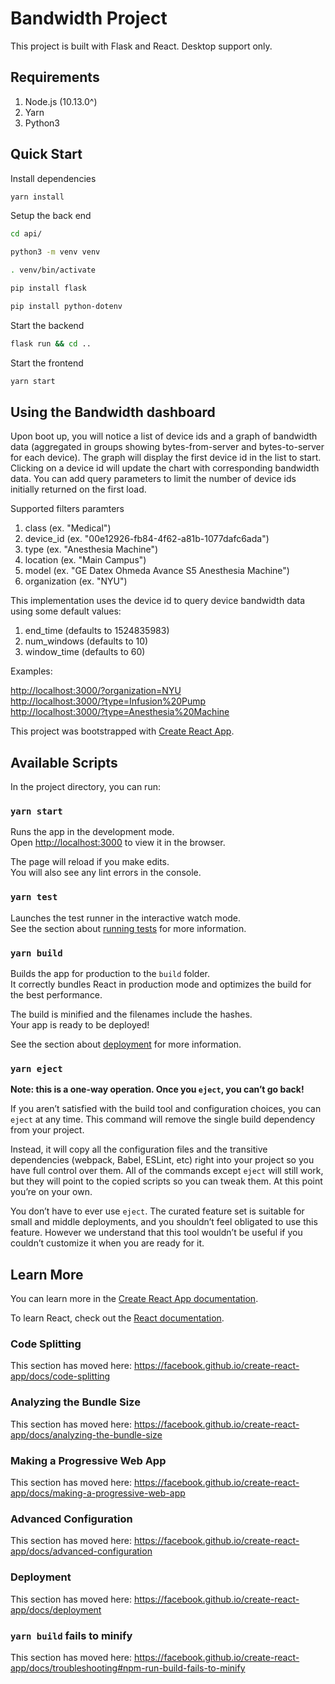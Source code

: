 # Bandwidth Project

This project is built with Flask and React. Desktop support only.

## Requirements

1. Node.js (10.13.0^)
2. Yarn
3. Python3

## Quick Start

Install dependencies

```bash
yarn install
```

Setup the back end

```bash
cd api/
```

```bash
python3 -m venv venv
```

```bash
. venv/bin/activate
```

```bash
pip install flask
```

```bash
pip install python-dotenv
```

Start the backend

```bash
flask run && cd ..
```

Start the frontend
```bash
yarn start
```

## Using the Bandwidth dashboard

Upon boot up, you will notice a list of device ids and a graph of bandwidth data (aggregated in groups showing bytes-from-server and bytes-to-server for each device). The graph will display the first device id in the list to start. Clicking on a device id will update the chart with corresponding bandwidth data. You can add query parameters to limit the number of device ids initially returned on the first load.

Supported filters paramters

1. class (ex. "Medical")
2. device_id (ex. "00e12926-fb84-4f62-a81b-1077dafc6ada")
3. type (ex. "Anesthesia Machine")
4. location (ex. "Main Campus")
5. model (ex. "GE Datex Ohmeda Avance S5 Anesthesia Machine")
6. organization (ex. "NYU")

This implementation uses the device id to query device bandwidth data using some default values:

1. end_time (defaults to 1524835983)
2. num_windows (defaults to 10)
3. window_time (defaults to 60)

Examples:

[http://localhost:3000/?organization=NYU][1]<br>
[http://localhost:3000/?type=Infusion%20Pump][2]<br>
[http://localhost:3000/?type=Anesthesia%20Machine][3]<br>

This project was bootstrapped with [Create React App](https://github.com/facebook/create-react-app).

## Available Scripts

In the project directory, you can run:

### `yarn start`

Runs the app in the development mode.<br />
Open [http://localhost:3000](http://localhost:3000) to view it in the browser.

The page will reload if you make edits.<br />
You will also see any lint errors in the console.

### `yarn test`

Launches the test runner in the interactive watch mode.<br />
See the section about [running tests](https://facebook.github.io/create-react-app/docs/running-tests) for more information.

### `yarn build`

Builds the app for production to the `build` folder.<br />
It correctly bundles React in production mode and optimizes the build for the best performance.

The build is minified and the filenames include the hashes.<br />
Your app is ready to be deployed!

See the section about [deployment](https://facebook.github.io/create-react-app/docs/deployment) for more information.

### `yarn eject`

**Note: this is a one-way operation. Once you `eject`, you can’t go back!**

If you aren’t satisfied with the build tool and configuration choices, you can `eject` at any time. This command will remove the single build dependency from your project.

Instead, it will copy all the configuration files and the transitive dependencies (webpack, Babel, ESLint, etc) right into your project so you have full control over them. All of the commands except `eject` will still work, but they will point to the copied scripts so you can tweak them. At this point you’re on your own.

You don’t have to ever use `eject`. The curated feature set is suitable for small and middle deployments, and you shouldn’t feel obligated to use this feature. However we understand that this tool wouldn’t be useful if you couldn’t customize it when you are ready for it.

## Learn More

You can learn more in the [Create React App documentation](https://facebook.github.io/create-react-app/docs/getting-started).

To learn React, check out the [React documentation](https://reactjs.org/).

### Code Splitting

This section has moved here: https://facebook.github.io/create-react-app/docs/code-splitting

### Analyzing the Bundle Size

This section has moved here: https://facebook.github.io/create-react-app/docs/analyzing-the-bundle-size

### Making a Progressive Web App

This section has moved here: https://facebook.github.io/create-react-app/docs/making-a-progressive-web-app

### Advanced Configuration

This section has moved here: https://facebook.github.io/create-react-app/docs/advanced-configuration

### Deployment

This section has moved here: https://facebook.github.io/create-react-app/docs/deployment

### `yarn build` fails to minify

This section has moved here: https://facebook.github.io/create-react-app/docs/troubleshooting#npm-run-build-fails-to-minify

[1]: http://localhost:3000/?organization=NYU
[2]: http://localhost:3000/?type=Infusion%20Pump
[3]: http://localhost:3000/?type=Anesthesia%20Machine